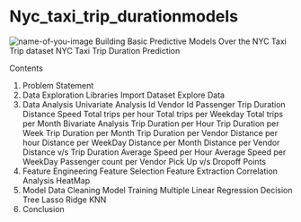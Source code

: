 # Nyc_taxi_trip_durationmodels
![name-of-you-image](https://www.banterist.com/images/nyc-taxi-logo.jpg)
Building Basic Predictive Models Over the NYC Taxi Trip dataset
NYC Taxi Trip Duration Prediction

Contents
1. Problem Statement
2. Data Exploration
  Libraries
  Import Dataset
  Explore Data
3. Data Analysis
  Univariate Analysis
  Id
  Vendor Id
  Passenger
  Trip Duration
  Distance
  Speed
  Total trips per hour
  Total trips per Weekday
  Total trips per Month
  Bivariate Analysis
  Trip Duration per Hour
  Trip Duration per Week
  Trip Duration per Month
  Trip Duration per Vendor
  Distance per hour
  Distance per WeekDay
  Distance per Month
  Distance per Vendor
  Distance v/s Trip Duration
  Average Speed per Hour
  Average Speed per WeekDay
  Passenger count per Vendor
  Pick Up v/s Dropoff Points
4. Feature Engineering
  Feature Selection
  Feature Extraction
  Correlation Analysis
  HeatMap
5. Model
  Data Cleaning
  Model Training
  Multiple Linear Regression
  Decision Tree
  Lasso
  Ridge
  KNN
6. Conclusion
